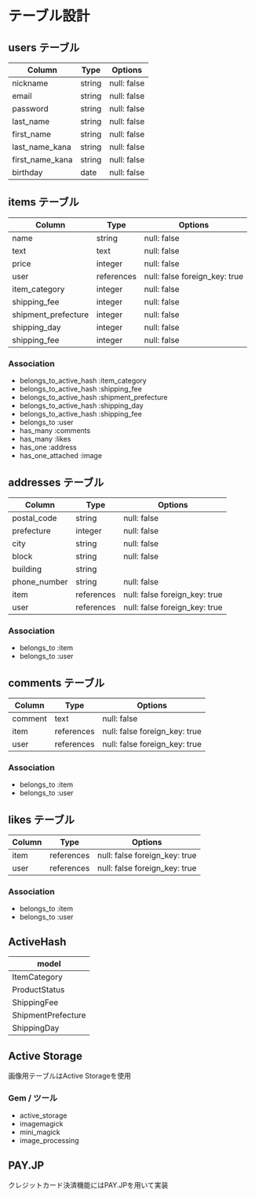 # テーブル設計

## users テーブル

| Column          | Type   | Options     |
| --------------- | ------ | ----------- |
| nickname        | string | null: false |
| email           | string | null: false |
| password        | string | null: false |
| last_name       | string | null: false |
| first_name      | string | null: false |
| last_name_kana  | string | null: false |
| first_name_kana | string | null: false |
| birthday        | date   | null: false |


## items テーブル

| Column              | Type       | Options                       |
| ------------------- | ---------- | ----------------------------- |
| name                | string     | null: false                   |
| text                | text       | null: false                   |
| price               | integer    | null: false                   |
| user                | references | null: false foreign_key: true |
| item_category       | integer    | null: false                   |
| shipping_fee        | integer    | null: false                   |
| shipment_prefecture | integer    | null: false                   |
| shipping_day        | integer    | null: false                   |
| shipping_fee        | integer    | null: false                   |

### Association

- belongs_to_active_hash :item_category
- belongs_to_active_hash :shipping_fee
- belongs_to_active_hash :shipment_prefecture
- belongs_to_active_hash :shipping_day
- belongs_to_active_hash :shipping_fee
- belongs_to             :user
- has_many               :comments
- has_many               :likes
- has_one                :address
- has_one_attached       :image


## addresses テーブル

| Column       | Type       | Options                       |
| ------------ | ---------- | ----------------------------- |
| postal_code  | string     | null: false                   |
| prefecture   | integer    | null: false                   |
| city         | string     | null: false                   |
| block        | string     | null: false                   |
| building     | string     |                               |
| phone_number | string     | null: false                   |
| item         | references | null: false foreign_key: true |
| user         | references | null: false foreign_key: true |

### Association

- belongs_to :item
- belongs_to :user


## comments テーブル

| Column  | Type       | Options                       |
| ------- | ---------- | ----------------------------- |
| comment | text       | null: false                   |
| item    | references | null: false foreign_key: true |
| user    | references | null: false foreign_key: true |

### Association

- belongs_to :item
- belongs_to :user

## likes テーブル

| Column    | Type       | Options                       |
| --------- | ---------- | ----------------------------- |
| item      | references | null: false foreign_key: true |
| user      | references | null: false foreign_key: true |

### Association

- belongs_to :item
- belongs_to :user

## ActiveHash 

| model              |
| ------------------ |
| ItemCategory       |
| ProductStatus      |
| ShippingFee        |
| ShipmentPrefecture |
| ShippingDay        |

## Active Storage 
画像用テーブルはActive Storageを使用

### Gem / ツール
- active_storage
- imagemagick
- mini_magick
- image_processing

## PAY.JP
クレジットカード決済機能にはPAY.JPを用いて実装
